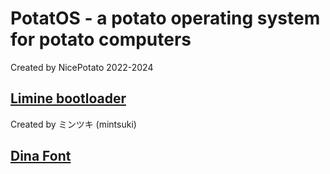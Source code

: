 # PotatOS - a potato operating system for potato computers
Created by NicePotato 2022-2024

## [Limine bootloader](https://github.com/limine-bootloader/limine)
Created by ミンツキ (mintsuki)

## [Dina Font](https://github.com/zshoals/Dina-Font-TTF-Remastered/)

##